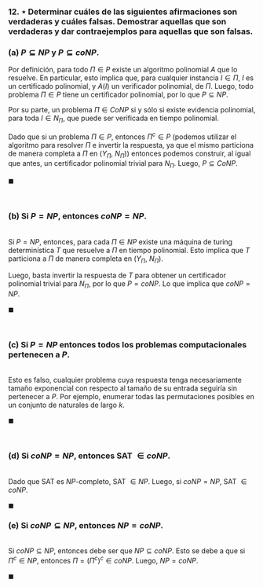 ### 12. ⋆ Determinar cuáles de las siguientes afirmaciones son verdaderas y cuáles falsas. Demostrar aquellas que son verdaderas y dar contraejemplos para aquellas que son falsas.

### (a) $P \subseteq NP$ y $P \subseteq coNP$.

Por definición, para todo $\Pi \in P$ existe un algoritmo polinomial $A$ que lo resuelve. En particular, esto implica que, para cualquier instancia $I \in \Pi$, $I$ es un certificado polinomial, y $A(I)$ un verificador polinomial, de $\Pi$. Luego, todo problema $\Pi \in P$ tiene un certificador polinomial, por lo que $P \subseteq NP$.

Por su parte, un problema $\Pi \in CoNP$ si y sólo si existe evidencia polinomial, para toda $I \in N_\Pi$, que puede ser verificada en tiempo polinomial. 

Dado que si un problema $\Pi \in P$, entonces $\Pi^c \in P$ (podemos utilizar el algoritmo para resolver $\Pi$ e invertir la respuesta, ya que el mismo particiona de manera completa a $\Pi$ en $(Y_\Pi,\ N_\Pi)$) entonces podemos construir, al igual que antes, un certificador polinomial trivial para $N_\Pi$. Luego, $P \subseteq CoNP$. 

$\blacksquare$


<br>

### (b) Si $P = NP$, entonces $coNP = NP$.

\
Si $P = NP$, entonces, para cada $\Pi \in NP$ existe una máquina de turing determinística $T$ que resuelve a $\Pi$ en tiempo polinomial. Esto implica que $T$ particiona a $\Pi$ de manera completa en $(Y_\Pi,\ N_\Pi)$. 

Luego, basta invertir la respuesta de $T$ para obtener un certificador polinomial trivial para $N_\Pi$, por lo que $P = coNP$. Lo que implica que $coNP = NP$.

$\blacksquare$


<br>

### (c) Si $P = NP$ entonces todos los problemas computacionales pertenecen a $P$.

\
Esto es falso, cualquier problema cuya respuesta tenga necesariamente tamaño exponencial con respecto al tamaño de su entrada seguiría sin pertenecer a $P$. Por ejemplo, enumerar todas las permutaciones posibles en un conjunto de naturales de largo $k$.

$\blacksquare$


<br>

### (d) Si $coNP = NP$, entonces SAT $\in coNP$.

\
Dado que SAT es $NP$-completo, SAT $\in NP$. Luego, si $coNP = NP$, SAT $\in coNP$.

$\blacksquare$


### (e) Si $coNP \subseteq NP$, entonces $NP = coNP$.

\
Si $coNP \subseteq NP$, entonces debe ser que $NP \subseteq coNP$. Esto se debe a que si $\Pi^c \in NP$, entonces $\Pi = (\Pi^c)^c \in coNP$. Luego, $NP = coNP$.

$\blacksquare$
